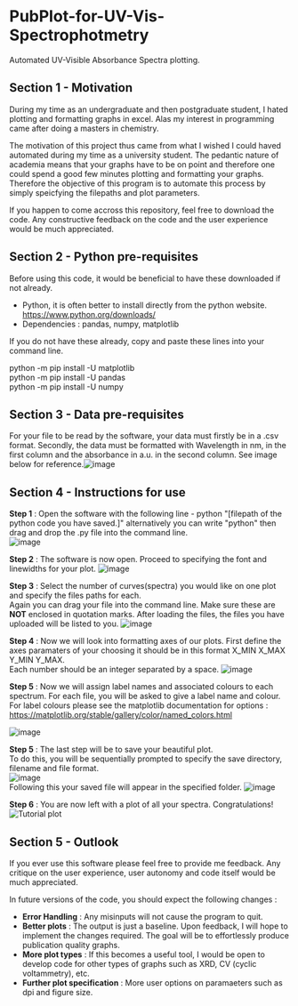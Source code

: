 # PubPlot-for-UV-Vis-Spectrophotmetry
Automated UV-Visible Absorbance Spectra plotting.

## Section 1 - Motivation

During my time as an undergraduate and then postgraduate student, I hated plotting and formatting graphs in excel. Alas my interest in programming came after doing a masters in chemistry. 

The motivation of this project thus came from what I wished I could haved automated during my time as a university student. The pedantic nature of academia means that your graphs have to be on point and therefore one could spend a good few minutes plotting and formatting your graphs. Therefore the objective of this program is to automate this process by simply speicfying the filepaths and plot parameters.

If you happen to come accross this repository, feel free to download the code. Any constructive feedback on the code and the user experience would be much
appreciated.

## Section 2 - Python pre-requisites

Before using this code, it would be beneficial to have these downloaded if not already.

- Python, it is often better to install directly from the python website.  
  https://www.python.org/downloads/
- Dependencies : pandas, numpy, matplotlib

If you do not have these already, copy and paste these lines into your command line.

python -m pip install -U matplotlib  
python -m pip install -U pandas  
python -m pip install -U numpy  

## Section 3 - Data pre-requisites

For your file to be read by the software, your data must firstly be in a .csv format. Secondly, the data must be formatted with Wavelength in nm, in the first column and the absorbance in a.u. in the second column. See image below for reference.![image](https://github.com/Rizwann234/PubPlot-for-UV-Vis-Spectrophotmetry/assets/95040993/0b716e5f-ca51-4f96-91fc-f2ddeaaf68fa)


## Section 4 - Instructions for use

**Step 1** : Open the software with the following line - python "[filepath of the python code you have saved.]"
         alternatively you can write "python"  then drag and drop the .py file into the command line.  
         ![image](https://github.com/Rizwann234/PubPlot-for-UV-Vis-Spectrophotmetry/assets/95040993/4e3c8bc3-409c-4e18-97cb-4b71eee3d7a8)

**Step 2** : The software is now open. Proceed to specifying the font and linewidths for your plot.
            ![image](https://github.com/Rizwann234/PubPlot-for-UV-Vis-Spectrophotmetry/assets/95040993/2c95f8ba-d344-414f-aaae-3721638ed6fb)
            
              
**Step 3** : Select the number of curves(spectra) you would like on one plot and specify the files paths for each.  
             Again you can drag your file into the command line. Make sure these are **NOT** enclosed in quotation marks.
             After loading the files, the files you have uploaded will be listed to you. 
             ![image](https://github.com/Rizwann234/PubPlot-for-UV-Vis-Spectrophotmetry/assets/95040993/0f01423d-9af3-4205-bb4d-1a93cb097883)
             
**Step 4** : Now we will look into formatting axes of our plots. First define the axes paramaters of your choosing it should be in this format X_MIN X_MAX Y_MIN Y_MAX.  
             Each number should be an integer separated by a space.
             ![image](https://github.com/Rizwann234/PubPlot-for-UV-Vis-Spectrophotmetry/assets/95040993/808ab8bf-f54d-44a7-aa4d-ed11670b73c1)

**Step 5** : Now we will assign label names and associated colours to each spectrum. For each file, you will be asked to give a label name and colour.  
             For label colours please see the matplotlib documentation for options : https://matplotlib.org/stable/gallery/color/named_colors.html
             
  ![image](https://github.com/Rizwann234/PubPlot-for-UV-Vis-Spectrophotmetry/assets/95040993/3e834dbe-3d5a-4e93-bb05-c0f4802db633)

**Step 5** : The last step will be to save your beautiful plot.   
             To do this, you will be sequentially prompted to specify the save directory, filename and file format.  
             ![image](https://github.com/Rizwann234/PubPlot-for-UV-Vis-Spectrophotmetry/assets/95040993/176c4acb-ff5a-406d-8ff2-3cb366aff874)  
             Following this your saved file will appear in the specified folder.
             ![image](https://github.com/Rizwann234/PubPlot-for-UV-Vis-Spectrophotmetry/assets/95040993/cb1e2a97-adad-420f-b3f3-2ac43060a60e)

**Step 6** : You are now left with a plot of all your spectra. Congratulations!  
             ![Tutorial plot](https://github.com/Rizwann234/PubPlot-for-UV-Vis-Spectrophotmetry/assets/95040993/e56098e9-a869-4d7a-b03f-29f77057aa66)

             
## Section 5 - Outlook

If you ever use this software please feel free to provide me feedback. Any critique on the user experience, user autonomy and code itself would be much appreciated.

In future versions of the code, you should expect the following changes :
- **Error Handling** : Any misinputs will not cause the program to quit.
- **Better plots** : The output is just a baseline. Upon feedback, I will hope to implement the changes required. The goal will be to effortlessly produce publication quality graphs.
- **More plot types** : If this becomes a useful tool, I would be open to develop code for other types of graphs such as XRD, CV (cyclic voltammetry), etc.
- **Further plot specification** : More user options on paramaeters such as dpi and figure size.
 

